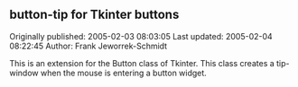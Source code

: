 ## button-tip for Tkinter buttons 
Originally published: 2005-02-03 08:03:05 
Last updated: 2005-02-04 08:22:45 
Author: Frank Jeworrek-Schmidt 
 
This is an extension for the Button class of Tkinter. This class creates a tip-window when the mouse is entering a button widget.